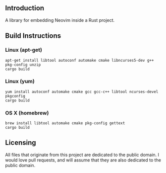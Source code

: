 ## Introduction

A library for embedding Neovim inside a Rust project.

## Build Instructions

### Linux (apt-get)

```Shell
apt-get install libtool autoconf automake cmake libncurses5-dev g++ pkg-config unzip
cargo build
```

### Linux (yum)

```Shell
yum install autoconf automake cmake gcc gcc-c++ libtool ncurses-devel pkgconfig
cargo build
```

### OS X (homebrew)

```Shell
brew install libtool automake cmake pkg-config gettext
cargo build
```

## Licensing

All files that originate from this project are dedicated to the public domain. I would love pull requests, and will assume that they are also dedicated to the public domain.
